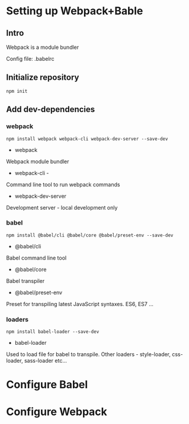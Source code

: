 # Setting up Webpack+Bable

## Intro

Webpack is a module bundler

Config file: .babelrc

## Initialize repository

`npm init`

## Add dev-dependencies

### webpack

`npm install webpack webpack-cli webpack-dev-server --save-dev`

* webpack 

Webpack module bundler

* webpack-cli - 

Command line tool to run webpack commands

* webpack-dev-server

Development server - local development only

### babel

`npm install @babel/cli @babel/core @babel/preset-env --save-dev`

* @babel/cli

Babel command line tool

* @babel/core

Babel transpiler

* @babel/preset-env

Preset for transpiling latest JavaScript syntaxes. ES6, ES7 ...


### loaders

`npm install babel-loader --save-dev`

* babel-loader 

Used to load file for babel to transpile. Other loaders - style-loader, css-loader, sass-loader etc...


# Configure Babel



# Configure Webpack





